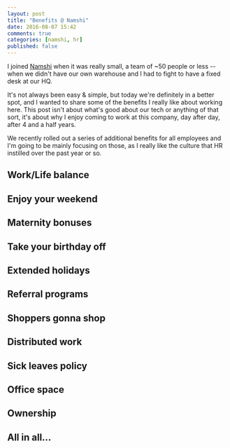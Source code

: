 ```yaml
---
layout: post
title: "Benefits @ Namshi"
date: 2016-08-07 15:42
comments: true
categories: [namshi, hr]
published: false
---
```


I joined [Namshi](https://www.namshi.com) when it was really small, a team of ~50
people or less -- when we didn't have our own warehouse and I had to fight to have
a fixed desk at our HQ.

It's not always been easy & simple, but today we're definitely in a better spot,
and I wanted to share some of the benefits I really like about working here. This
post isn't about what's good about our tech or anything of that sort, it's about
why I enjoy coming to work at this company, day after day, after 4 and a half
years.

We recently rolled out a series of additional benefits for all employees and I'm
going to be mainly focusing on those, as I really like the culture that HR instilled
over the past year or so.

<!-- more -->

## Work/Life balance

## Enjoy your weekend

## Maternity bonuses

## Take your birthday off

## Extended holidays

## Referral programs

## Shoppers gonna shop

## Distributed work

## Sick leaves policy

## Office space

## Ownership

## All in all...
